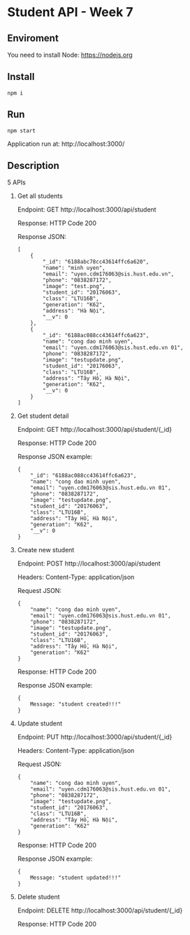 # Student API - Week 7

## Enviroment

You need to install Node: https://nodejs.org

## Install
    npm i

## Run
    npm start

Application run at: http://localhost:3000/

## Description

5 APIs

1. Get all students

    Endpoint: GET http://localhost:3000/api/student
    
    Response: HTTP Code 200

    Response JSON:
    ```
    [
        {
            "_id": "6188abc78cc43614ffc6a620",
            "name": "minh uyen",
            "email": "uyen.cdm176063@sis.hust.edu.vn",
            "phone": "0838287172",
            "image": "test.png",
            "student_id": "20176063",
            "class": "LTU16B",
            "generation": "K62",
            "address": "Hà Nội",
            "__v": 0
        },
        {
            "_id": "6188ac088cc43614ffc6a623",
            "name": "cong dao minh uyen",
            "email": "uyen.cdm176063@sis.hust.edu.vn 01",
            "phone": "0838287172",
            "image": "testupdate.png",
            "student_id": "20176063",
            "class": "LTU16B",
            "address": "Tây Hồ, Hà Nội",
            "generation": "K62",
            "__v": 0
        }
    ]
    ```

2. Get student detail

    Endpoint: GET http://localhost:3000/api/student/{_id}
    
    Response: HTTP Code 200

    Response JSON example:

    ```
    {
        "_id": "6188ac088cc43614ffc6a623",
        "name": "cong dao minh uyen",
        "email": "uyen.cdm176063@sis.hust.edu.vn 01",
        "phone": "0838287172",
        "image": "testupdate.png",
        "student_id": "20176063",
        "class": "LTU16B",
        "address": "Tây Hồ, Hà Nội",
        "generation": "K62",
        "__v": 0
    }
    ```

3. Create new student

    Endpoint: POST http://localhost:3000/api/student

    Headers: Content-Type: application/json

    Request JSON:
    ```
    {
        "name": "cong dao minh uyen",
        "email": "uyen.cdm176063@sis.hust.edu.vn 01",
        "phone": "0838287172",
        "image": "testupdate.png",
        "student_id": "20176063",
        "class": "LTU16B",
        "address": "Tây Hồ, Hà Nội",
        "generation": "K62"
    }
    ```

    Response: HTTP Code 200

    Response JSON example:

    ```
    { 
        Message: "student created!!!" 
    }

    ```

4. Update student

    Endpoint: PUT http://localhost:3000/api/student/{_id}

    Headers: Content-Type: application/json

    Request JSON:
    ```
    {
        "name": "cong dao minh uyen",
        "email": "uyen.cdm176063@sis.hust.edu.vn 01",
        "phone": "0838287172",
        "image": "testupdate.png",
        "student_id": "20176063",
        "class": "LTU16B",
        "address": "Tây Hồ, Hà Nội",
        "generation": "K62"
    }
    ```

    Response: HTTP Code 200

    Response JSON example:

    ```
    { 
        Message: "student updated!!!" 
    }

    ```

5. Delete student

    Endpoint: DELETE http://localhost:3000/api/student/{_id}

    Response: HTTP Code 200



